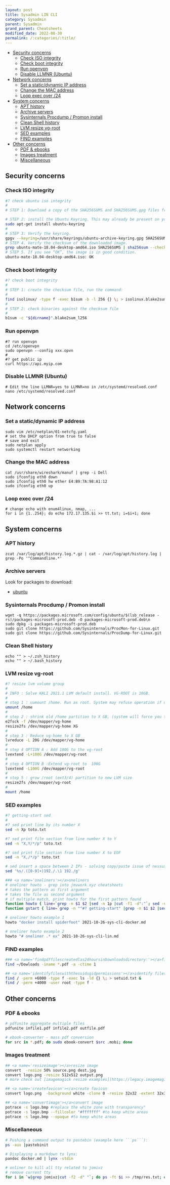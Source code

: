 ```yaml
---
layout: post
title: Sysadmin LIN CLI
category: Sysadmin
parent: Sysadmin
grand_parent: Cheatsheets
modified_date: 2022-08-30
permalink: /:categories/:title/
---
```

<!-- vscode-markdown-toc -->
* [Security concerns](#Securityconcerns)
	* [Check ISO integrity](#CheckISOintegrity)
	* [Check boot integrity](#Checkbootintegrity)
	* [Run openvpn](#Runopenvpn)
	* [Disable LLMNR (Ubuntu)](#DisableLLMNRUbuntu)
* [Network concerns](#Networkconcerns)
	* [Set a static/dynamic IP address](#SetastaticdynamicIPaddress)
	* [Change the MAC address](#ChangetheMACaddress)
	* [Loop exec over /24](#Loopexecover24)
* [System concerns](#Systemconcerns)
	* [APT history](#APThistory)
	* [Archive servers](#Archiveservers)
	* [Sysinternals Procdump / Promon install](#SysinternalsProcdumpPromoninstall)
	* [Clean Shell history](#CleanShellhistory)
	* [LVM resize vg-root](#LVMresizevg-root)
	* [SED examples](#SEDexamples)
	* [FIND examples](#FINDexamples)
* [Other concerns](#Otherconcerns)
	* [PDF & ebooks](#PDFebooks)
	* [Images treatment](#Imagestreatment)
	* [Miscellaneous](#Miscellaneous)

<!-- vscode-markdown-toc-config
	numbering=false
	autoSave=true
	/vscode-markdown-toc-config -->
<!-- /vscode-markdown-toc -->

## <a name='Securityconcerns'></a>Security concerns
### <a name='CheckISOintegrity'></a>Check ISO integrity

```sh
#? check ubuntu iso integrity
#
# STEP 1: Download a copy of the SHA256SUMS and SHA256SUMS.gpg files from Canonical’s CD Images server for that particular version.

# STEP 2: install the Ubuntu Keyring. This may already be present on your system.
sudo apt-get install ubuntu-keyring
#
# STEP 3: Verify the keyring.
gpgv --keyring=/usr/share/keyrings/ubuntu-archive-keyring.gpg SHA256SUMS.gpg SHA256SUMS
# STEP 4. Verify the checksum of the downloaded image.
grep ubuntu-mate-18.04-desktop-amd64.iso SHA256SUMS | sha256sum --check
# STEP 5. If you see “OK”, the image is in good condition.
ubuntu-mate-18.04-desktop-amd64.iso: OK

```

### <a name='Checkbootintegrity'></a>Check boot integrity
```sh
#? check boot integrity
#
# STEP 1: create the checksum file, run the command:
#
find isolinux/ -type f -exec b1sum -b -l 256 {} \; > isolinux.blake2sum_l256
#
# STEP 2: check binaries against the checksum file
#
b1sum -c "${dirname}".blake2sum_l256

```
### <a name='Runopenvpn'></a>Run openvpn
```
#? run openvpn 
cd /etc/openvpn
sudo openvpn --config xxx.opvn
#
#? get public ip
curl https://api.myip.com

```
### <a name='DisableLLMNRUbuntu'></a>Disable LLMNR (Ubuntu)
```
# Edit the line LLMNR=yes to LLMNR=no in /etc/systemd/resolved.conf
nano /etc/systemd/resolved.conf
```

## <a name='Networkconcerns'></a>Network concerns
### <a name='SetastaticdynamicIPaddress'></a>Set a static/dynamic IP address
```
sudo vim /etc/netplan/01-netcfg.yaml
# set the DHCP option from true to false
# save and exit
sudo netplan apply
sudo systemctl restart networking
```
### <a name='ChangetheMACaddress'></a>Change the MAC address
```
cat /usr/share/wireshark/manuf | grep -i Dell
sudo ifconfig eth0 down
sudo ifconfig eth0 hw ether E4:B9:7A:98:A1:12
sudo ifconfig eth0 up
```
### <a name='Loopexecover24'></a>Loop exec over /24
```
# change echo with enum4linux, nmap, ... 
for i in {1..254}; do echo 172.17.135.$i >> tt.txt; i=$i+1; done
```

## <a name='Systemconcerns'></a>System concerns

### <a name='APThistory'></a>APT history
```
zcat /var/log/apt/history.log.*.gz | cat - /var/log/apt/history.log | grep -Po '^Commandline.*'
```

### <a name='Archiveservers'></a>Archive servers

Look for packages to download:
- [ubuntu](https://fr.archive.ubuntu.com/ubuntu/pool/universe/)

### <a name='SysinternalsProcdumpPromoninstall'></a>Sysinternals Procdump / Promon install 
```
wget -q https://packages.microsoft.com/config/ubuntu/$(lsb_release -rs)/packages-microsoft-prod.deb -O packages-microsoft-prod.deb\n
sudo dpkg -i packages-microsoft-prod.deb
sudo git clone https://github.com/Sysinternals/ProcMon-for-Linux.git
sudo git clone https://github.com/Sysinternals/ProcDump-for-Linux.git
```

### <a name='CleanShellhistory'></a>Clean Shell history
```
echo "" > ~/.zsh_history
echo "" > ~/.bash_history
```

### <a name='LVMresizevg-root'></a>LVM resize vg-root
```sh
#? resize lvm volume group
#
# INFO : Solve KALI 2021.1 LVM default install. VG-ROOT is 10GB. 
# 
# step 1 : uumount /home. Run as root. System may refuse operation if users logged on or services running from /home.
umount /home
#
# step 2 : shrink old /home partition to X GB, (system will force you to check filesystem for errors by running e2fsck)
e2fsck -f /dev/mapper/vg-home
resize2fs /dev/mapper/vg-home XG
#
# step 3 : Reduce vg-home to X GB
lvreduce -L 20G /dev/mapper/vg-home
#
# step 4 OPTION A : Add 100G to the vg-root
lvextend -L+100G /dev/mapper/vg-root
#
# step 4 OPTION B :Extend vg-root to  100G
lvextend -L100G /dev/mapper/vg-root
#
# step 5 : grow /root (ext3/4) partition to new LVM size
resize2fs /dev/mapper/vg-root
#
mount /home

```
### <a name='SEDexamples'></a>SED examples
```sh
#? getting-start sed
#
#? sed print line by its number X
sed -n Xp toto.txt

#? sed print file section from line number X to Y
sed -n "X,Y/*/p" toto.txt

#? sed print file section from line number X to EOF
sed -n "X,/*/p" toto.txt

# sed insert a space between 2 IPs - solving copy/paste issue of nessus reports
sed '%s/.([0-9]+)192./.\1 192./g' 

### <a name='oneliners'></a>oneliners
# oneliner howto - grep into jmvwork.xyz cheatsheets
# takes the pattern as first argument
# takes the file as second argument
# if multiple match, print howto for the first pattern found
function howto { line=`grep -n $1 $2 |sed -n 1p |cut -f1 -d":"`; sed -n "${line},/.?/p" $2 |awk '$0 ~/^#$/ { exit; } $0 { print;}'; } 
function gstart { line=`grep -n "^#? getting-start" |grep -n $1 $2 |sed -n 1p |cut -f1 -d":"`; sed -n "${line},/.?/p" $2 |awk '$0 ~/^```.*$/ { exit; } $0 { print;}'; } 

# oneliner howto example 1
howto "docker install spiderfoot" 2021-10-26-sys-cli-docker.md

# oneliner howto example 2
howto "# oneliner .* ex" 2021-10-26-sys-cli-lin.md

```
### <a name='FINDexamples'></a>FIND examples
```sh
### <a name='findpdffilescreatedlas24hoursinDownloadsdirectory:'></a>find pdf files created las 24 hours in Downloads directory:
find ~/Dowloads -iname *.pdf -a -ctime 1

## <a name='identifyfileswiththesuidsgidpermissions'></a>identify files with the suid, sgid permissions
find / -perm +6000 -type f -exec ls -ld {} \; > setuid.txt &
find / -perm +4000 -user root -type f -

```
## <a name='Otherconcerns'></a>Other concerns

### <a name='PDFebooks'></a>PDF & ebooks
```sh
# pdfunite aggregate multiple files
pdfunite infile1.pdf infile2.pdf outfile.pdf

# ebook-converter - mass pdf conversion
for src in *.pdf; do sudo ebook-convert $src .mobi; done

```
### <a name='Imagestreatment'></a>Images treatment 
```sh
## <a name='resizeimage'></a>resize image 
convert  -resize 50% source.png dest.jpg
convert logo.png -resize 512x512 output.png
# more check out [imagemagick resize examples](https://legacy.imagemagick.org/Usage/resize/).

## <a name='createfavicon'></a>create favicon
convert logo.png  -background white -clone 0 -resize 32x32 -extent 32x32  -delete 0 -alpha off -colors 256 favicon.ico

## <a name='convertimage'></a>convert image
potrace -s logo.bmp #replace the white zone with transparency"
potrace -s logo.bmp --fillcolor "#fffffff" #to keep white areas
potrace -s logo.bmp --opaque #to keep white areas

```
### <a name='Miscellaneous'></a>Miscellaneous
```sh
# Pushing a command output to pastebin (example here ```ps```):
ps -aux |pastebinit

# Displaying a markdown to lynx: 
pandoc docker.md | lynx -stdin

# onliner to kill all tty related to jomivz
# remove current tty 
for i in `w|grep jomivz|cut -f2 -d" "`; do ps -ft $i >> /tmp/res.txt; done; sed '/UID.*$/d' /tmp/res.txt | cut -f2 -d" " | sort -u > /tmp/pids.txt; for j in `cat /tmp/pids.txt`; do kill -9 $j; done
```
